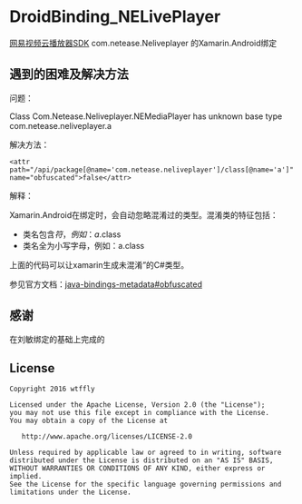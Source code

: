 # DroidBinding_NELivePlayer
[网易视频云播放器SDK](http://vcloud.163.com/) com.netease.Neliveplayer 的Xamarin.Android绑定

遇到的困难及解决方法
-----------
问题：

Class Com.Netease.Neliveplayer.NEMediaPlayer has unknown base type com.netease.neliveplayer.a

解决方法：

```
<attr path="/api/package[@name='com.netease.neliveplayer']/class[@name='a']" name="obfuscated">false</attr>
```

解释：

Xamarin.Android在绑定时，会自动忽略混淆过的类型。混淆类的特征包括：
- 类名包含$符，例如：a$.class
- 类名全为小写字母，例如：a.class

上面的代码可以让xamarin生成未混淆”的C#类型。

参见官方文档：[java-bindings-metadata#obfuscated](https://developer.xamarin.com/guides/android/advanced_topics/binding-a-java-library/customizing-bindings/java-bindings-metadata/#obfuscated)

感谢
-----------

在刘敏绑定的基础上完成的

License
-----------

```
Copyright 2016 wtffly

Licensed under the Apache License, Version 2.0 (the "License");
you may not use this file except in compliance with the License.
You may obtain a copy of the License at

   http://www.apache.org/licenses/LICENSE-2.0

Unless required by applicable law or agreed to in writing, software
distributed under the License is distributed on an "AS IS" BASIS,
WITHOUT WARRANTIES OR CONDITIONS OF ANY KIND, either express or implied.
See the License for the specific language governing permissions and
limitations under the License.
```